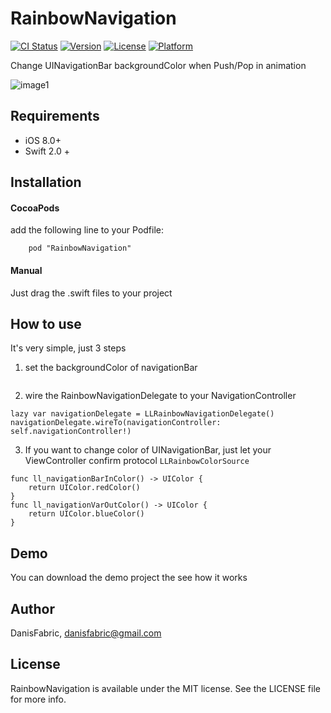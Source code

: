 # RainbowNavigation

[![CI Status](http://img.shields.io/travis/DanisFabric/RainbowNavigation.svg?style=flat)](https://travis-ci.org/DanisFabric/RainbowNavigation)
[![Version](https://img.shields.io/cocoapods/v/RainbowNavigation.svg?style=flat)](http://cocoapods.org/pods/RainbowNavigation)
[![License](https://img.shields.io/cocoapods/l/RainbowNavigation.svg?style=flat)](http://cocoapods.org/pods/RainbowNavigation)
[![Platform](https://img.shields.io/cocoapods/p/RainbowNavigation.svg?style=flat)](http://cocoapods.org/pods/RainbowNavigation)


Change UINavigationBar backgroundColor when Push/Pop in animation 

![image1](https://github.com/DanisFabric/RainbowNavigation/blob/master/images/demo1.gif)


## Requirements
* iOS 8.0+
* Swift 2.0 +


## Installation

#### CocoaPods

add the following line to your Podfile:

```
	pod "RainbowNavigation"
```

#### Manual

Just drag the .swift files to your project

## How to use

It's very simple, just 3 steps

1. set the backgroundColor of navigationBar

```		navigationController?.navigationBar.ll_setBackgroundColor(UIColor.redColor()    
```

2. wire the RainbowNavigationDelegate to your NavigationController

```
lazy var navigationDelegate = LLRainbowNavigationDelegate()
navigationDelegate.wireTo(navigationController: 
self.navigationController!)
```

3. If you want to change color of UINavigationBar, just let your ViewController confirm protocol `LLRainbowColorSource`

```
func ll_navigationBarInColor() -> UIColor {
	return UIColor.redColor()
}
func ll_navigationVarOutColor() -> UIColor {
	return UIColor.blueColor()
}
```


## Demo

You can download the demo project the see how it works

## Author

DanisFabric, danisfabric@gmail.com

## License

RainbowNavigation is available under the MIT license. See the LICENSE file for more info.
